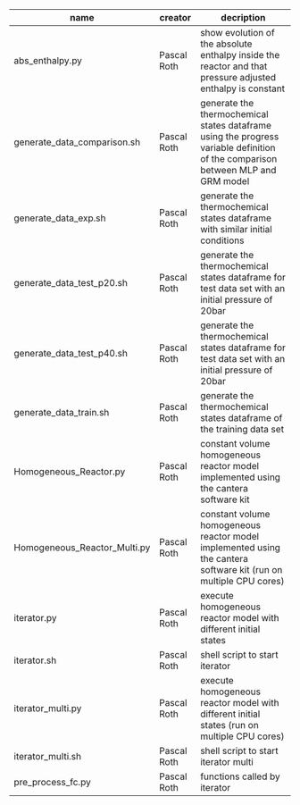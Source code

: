 | name                              | creator     | decription                                   
|-----------------------------------|-------------|----------------------------------------------
| abs_enthalpy.py                   | Pascal Roth | show evolution of the absolute enthalpy inside the reactor and that pressure adjusted enthalpy is constant 
| generate_data_comparison.sh       | Pascal Roth | generate the thermochemical states dataframe using the progress variable definition of the comparison between MLP and GRM model   
| generate_data_exp.sh              | Pascal Roth | generate the thermochemical states dataframe with similar initial conditions                    
| generate_data_test_p20.sh         | Pascal Roth | generate the thermochemical states dataframe for test data set with an initial pressure of 20bar                       
| generate_data_test_p40.sh         | Pascal Roth | generate the thermochemical states dataframe for test data set with an initial pressure of 20bar
| generate_data_train.sh            | Pascal Roth | generate the thermochemical states dataframe of the training data set
| Homogeneous_Reactor.py            | Pascal Roth | constant volume homogeneous reactor model implemented using the cantera software kit
| Homogeneous_Reactor_Multi.py      | Pascal Roth | constant volume homogeneous reactor model implemented using the cantera software kit (run on multiple CPU cores)
| iterator.py                       | Pascal Roth | execute homogeneous reactor model with different initial states
| iterator.sh                       | Pascal Roth | shell script to start iterator
| iterator_multi.py                 | Pascal Roth | execute homogeneous reactor model with different initial states (run on multiple CPU cores)
| iterator_multi.sh                 | Pascal Roth | shell script to start iterator multi
| pre_process_fc.py                 | Pascal Roth | functions called by iterator